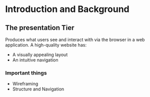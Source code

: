 # Introduction and Background

## The presentation Tier
Produces what users see and interact with via the browser in a web
application. A high-quality website has:

- A visually appealing layout
- An intuitive navigation

### Important things
- Wireframing
- Structure and Navigation
